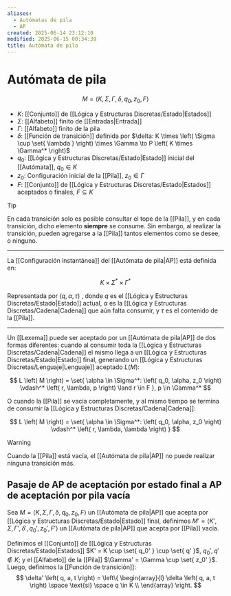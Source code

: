 ```yaml
---
aliases:
  - Autómatas de pila
  - AP
created: 2025-06-14 23:12:10
modified: 2025-06-15 00:34:39
title: Autómata de pila
---
```


# Autómata de pila

$$
M = \left< K, \Sigma, \Gamma, \delta, q_0, z_0, F \right>
$$

- $K$: [[Conjunto]] de [[Lógica y Estructuras Discretas/Estado|Estados]]
- $\Sigma$: [[Alfabeto]] finito de [[Entradas|Entrada]]
- $\Gamma$: [[Alfabeto]] finito de la pila
- $\delta$: [[Función de transición]] definida por $\delta: K \times \left( \Sigma \cup \set{ \lambda } \right) \times \Gamma \to P \left( K \times \Gamma^* \right)$
- $q_0$: [[Lógica y Estructuras Discretas/Estado|Estado]] inicial del [[Autómata]], $q_0 \in K$
- $z_0$: Configuración inicial de la [[Pila]], $z_0 \in \Gamma$
- $F$: [[Conjunto]] de [[Lógica y Estructuras Discretas/Estado|Estados]] aceptados o finales, $F \subseteq K$

> [!tip]
> En cada transición solo es posible consultar el tope de la [[Pila]], y en cada transición, dicho elemento **siempre** se consume. Sin embargo, al realizar la transición, pueden agregarse a la [[Pila]] tantos elementos como se desee, o ninguno.

---

La [[Configuración instantánea]] del [[Autómata de pila|AP]] está definida en:

$$
K \times \Sigma^* \times \Gamma^*
$$

Representada por $\left( q, \alpha, \tau \right)$ , donde $q$ es el [[Lógica y Estructuras Discretas/Estado|Estado]] actual, $\alpha$ es la [[Lógica y Estructuras Discretas/Cadena|Cadena]] que aún falta consumir, y $\tau$ es el contenido de la [[Pila]].

---

Un [[Lexema]] puede ser aceptado por un [[Autómata de pila|AP]] de dos formas diferentes: cuando al consumir toda la [[Lógica y Estructuras Discretas/Cadena|Cadena]] el mismo llega a un [[Lógica y Estructuras Discretas/Estado|Estado]] final, generando un [[Lógica y Estructuras Discretas/Lenguaje|Lenguaje]] aceptado $L \left( M \right)$:

$$
L \left( M \right) = \set{ \alpha \in \Sigma^*: \left( q_0, \alpha, z_0 \right) \vdash^* \left( r, \lambda, p \right) \land r \in F }, p \in \Gamma^*
$$

O cuando la [[Pila]] se vacía completamente, y al mismo tiempo se termina de consumir la [[Lógica y Estructuras Discretas/Cadena|Cadena]]:

$$
L \left( M \right) = \set{ \alpha \in \Sigma^*: \left( q_0, \alpha, z_0 \right) \vdash^* \left( r, \lambda, \lambda \right) }
$$

> [!warning]
> Cuando la [[Pila]] está vacía, el [[Autómata de pila|AP]] no puede realizar ninguna transición más.

## Pasaje de AP de aceptación por estado final a AP de aceptación por pila vacía

Sea $M = \left< K, \Sigma, \Gamma, \delta, q_0, z_0, F \right>$ un [[Autómata de pila|AP]] que acepta por [[Lógica y Estructuras Discretas/Estado|Estado]] final, definimos $M' = \left< K', \Sigma, \Gamma', \delta', q_0', z_0', F' \right>$ un [[Autómata de pila|AP]] que acepta por [[Pila]] vacía.

Definimos el [[Conjunto]] de [[Lógica y Estructuras Discretas/Estado|Estados]] $K' = K \cup \set{ q_0' } \cup \set{ q' }$, $q_0', q' \notin K$; y el [[Alfabeto]] de la [[Pila]] $\Gamma' = \Gamma \cup \set{ z_0' }$. Luego, definimos la [[Función de transición]]:
$$
\delta' \left( q, a, t \right) =
\left\{
    \begin{array}{l}
        \delta \left( q, a, t \right) \space \text{si} \space q \in K \\
    \end{array}
\right.
$$